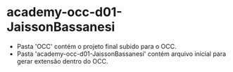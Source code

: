 # academy-occ-d01-JaissonBassanesi

- Pasta 'OCC' contém o projeto final subido para o OCC.
- Pasta 'academy-occ-d01-JaissonBassanesi' contém arquivo inicial para gerar extensão dentro do OCC.
